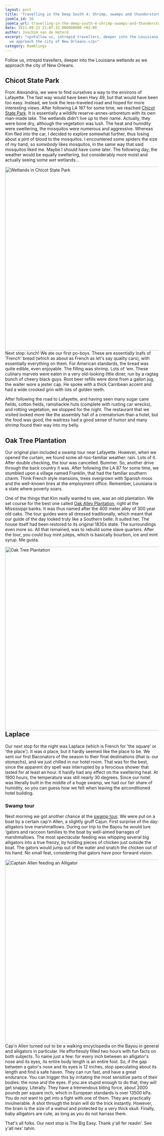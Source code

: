 ```yaml
---
layout: post
title: 'Travelling in the Deep South 4: Shrimp, swamps and thunderstorms'
joomla_id: 36
joomla_url: travelling-in-the-deep-south-4-shrimp-swamps-and-thunderstorms
date: 2011-09-21 21:07:33.000000000 +02:00
author: Joachim van de Haterd
excerpt: "<p>Follow us, intrepid travellers, deeper into the Louisiana wetlands as
  we approach the city of New Orleans.</p>"
category: Ramblings
---
```

<p>Follow us, intrepid travellers, deeper into the Louisiana wetlands as we approach the city of New Orleans.</p>

<h2>Chicot State Park</h2>
<p>From Alexandria, we were to find ourselves a way to the environs of Lafayette. The fast way would have been Hwy 49, but that would have been too easy. Instead, we took the less-traveled road and hoped for more interesting views. After following LA 167 for some time, we reached <a href="http://www.crt.state.la.us/parks/ichicot.aspx" target="_blank">Chicot State Park</a>. It is essentially a wildlife reserve-annex-arboretum with its own man-made lake. The wetlands didn't live up to their name. Actually, they were bone dry, although the vegetation was lush. The heat and humidity were sweltering, the mosquitos were numerous and aggressive. Whereas Kim fled into the car, I decided to explore somewhat further, thus losing about a pint of blood to the mosquitos. I encountered some spiders the size of my hand, so <em>somebody</em> likes mosquitos, in the same way that said mosquitos liked me. Maybe I should have come later. The following day, the weather would be equally sweltering, but considerably more moist and actually seeing some <em>wet</em> wetlands...</p>
<p><img class="caption" style="float: left;" title="Chicot State Park" src="images/stories/usa2k11/usa_11_4_1.JPG" alt="Wetlands in Chicot State Park" width="600" /></p>
<p>Next stop: lunch! We ate our first po-boys. These are essentially loafs of 'French' bread (which as about as French as let's say quality cars), with essentially everything on them. For American standards, the bread was quite edible, even enjoyable. The filling was shrimp. Lots of 'em. These culinary marvels were eaten in a very old-looking little diner, run by a ragtag bunch of cheery black guys. Root beer refills were done from a gallon jug, the waiter wore a jester cap. He spoke with a thick Carribean accent and had a wide crooked grin with lots of golden teeth.</p>
<p>After following the road to Lafayette, and having seen many sugar cane fields, cotton fields, ramshackle huts (complete with rusting car wrecks), and rotting vegetation, we stopped for the night. The restaurant that we visited looked more like the assembly hall of a crematorium than a hotel, but the food was good, the waitress had a good sense of humor and many shrimp found their way into my belly.</p>
<h2>Oak Tree Plantation</h2>
<p>Our original plan included a swamp tour near Lafayette. However, when we opened the curtain, we found some all-too-familiar weather: rain. Lots of it. After double checking, the tour was cancelled. Bummer. So, another drive through the back country it was. After following the LA 87 for some time, we stumbled upon a village named Franklin, that had the familiar southern charm. Think French style mansions, trees overgrown with Spanish moss and the well-known lines at the employment office. Remember, Louisiana is a state where poverty soars.</p>
<p>One of the things that Kim really wanted to see, was an old plantation. We set course for the best one called <a href="http://www.oakalleyplantation.com/welcome.html" target="_blank">Oak Alley Plantation</a>, right at the Mississippi banks. It was thus named after the 400 meter alley of 300 year old oaks. The tour guides were all dressed traditionally, which meant that our guide of the day looked truly like a Southern belle. It suited her. The house itself had been restored to its original 1830s state. The surroundings even more so. All that remained, was to rebuild some slave quarters. After the tour, you could buy mint juleps, which is basically bourbon, ice and mint syrup. Me gusta.</p>
<p><img class="caption" style="float: left;" title="Oak Tree Plantation" src="images/stories/usa2k11/usa_11_4_2.JPG" alt="Oak Tree Plantation" width="600" /></p>
<h2>Laplace</h2>
<p>Our next stop for the night was Laplace (which is French for 'the square' or 'the place'). It was <em>a</em> place, but it hardly seemed like the place to be. We sent our first Baconators of the season to their final destinations (that is: our stomachs), and we just chilled in our hotel room. That was for the best, since the apparent dry spell was interrupted by a ferocious shower that lasted for at least an hour. It hardly had any effect on the sweltering heat. At 1900 hours, the temperature was still nearly 30 degrees. Since our hotel was literally built in the middle of a huge swamp, we had our fair share of humidity, so you can guess how we felt when leaving the airconditioned hotel building.</p>
<h3>Swamp tour</h3>
<p>Next morning we got another chance at the <a href="http://www.cajunprideswamptours.com/" target="_blank">swamp tour</a>. We were put on a boat by a certain cap'n Allen, a slightly gruff Cajun. First surprise of the day: alligators love marshmalllows. During our trip to the Bayou he would lure 'gators and raccoon families to the boat by well-aimed barrages of marshmallows. The most spectacular feeding was whipping several big alligators into a true frenzy, by holding pieces of chicken just outside the boat. The gators would jump out of the water and snatch the chicken out of his hand. No small feat, considering that gators have poor forward vision.</p>
<p><img style="float: left;" title="Cap'n Allen feedin' a 'gator" src="images/stories/usa2k11/usa_11_4_3.JPG" alt="Captain Allen feeding an Alligator" width="600" /></p>
<p>Cap'n Allen turned out to be a walking encyclopedia on the Bayou in general and alligators in particular. He effortlessly filled two hours with fun facts on both subjects. To name just a few: for every inch between an alligator's nose and its eyes, its entire body length is an entire foot. So, if the gap between a gator's nose and its eyes is 12 inches, stop speculating about its length and find a safe haven. They can run fast, and have a great endurance. You can trigger this by irritating the most sensitive parts of their bodies: the nose and the eyes. If you are stupid enough to do that, they will get snappy. Literally. They have a tremendous biting force, about 2000 pounds per square inch, which in European standards is over 13500 kPa. You do <em>not</em> want to get into a fight with one of them. They are practically invulnerable. A shot through the brain will do the trick instantly. However, the brain is the size of a walnut and protected by a very thick skull. Finally, baby alligators are cute, as long as you do not harrass them.</p>
<p>That's all folks. Our next stop is The Big Easy. Thank y'all fer readin'. See y'all nex' tahm.</p>

